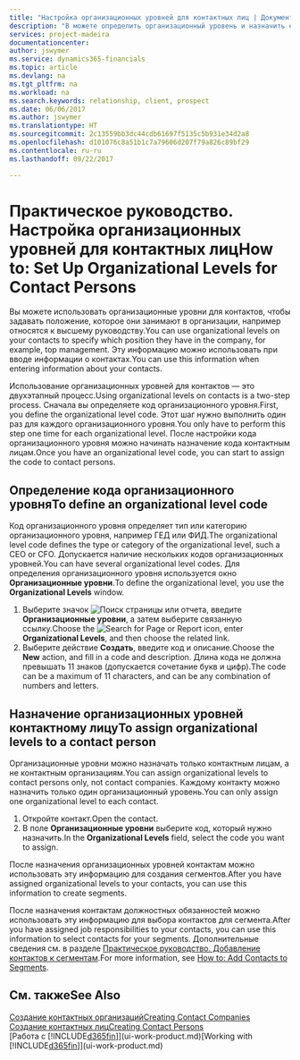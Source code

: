 ```yaml
---
title: "Настройка организационных уровней для контактных лиц | Документы Майкрософт"
description: "В можете определить организационный уровень и назначить его контакту, чтобы указать положение, которое они занимают в организации, например относятся к высшему руководству."
services: project-madeira
documentationcenter: 
author: jswymer
ms.service: dynamics365-financials
ms.topic: article
ms.devlang: na
ms.tgt_pltfrm: na
ms.workload: na
ms.search.keywords: relationship, client, prospect
ms.date: 06/06/2017
ms.author: jswymer
ms.translationtype: HT
ms.sourcegitcommit: 2c13559bb3dc44cdb61697f5135c5b931e34d2a8
ms.openlocfilehash: d101076c8a51b1c7a79606d207f79a826c89bf29
ms.contentlocale: ru-ru
ms.lasthandoff: 09/22/2017

---
```

# <a name="how-to-set-up-organizational-levels-for-contact-persons"></a><span data-ttu-id="7ead5-103">Практическое руководство. Настройка организационных уровней для контактных лиц</span><span class="sxs-lookup"><span data-stu-id="7ead5-103">How to: Set Up Organizational Levels for Contact Persons</span></span>
<span data-ttu-id="7ead5-104">Вы можете использовать организационные уровни для контактов, чтобы задавать положение, которое они занимают в организации, например относятся к высшему руководству.</span><span class="sxs-lookup"><span data-stu-id="7ead5-104">You can use organizational levels on your contacts to specify which position they have in the company, for example, top management.</span></span> <span data-ttu-id="7ead5-105">Эту информацию можно использовать при вводе информации о контактах.</span><span class="sxs-lookup"><span data-stu-id="7ead5-105">You can use this information when entering information about your contacts.</span></span>

<span data-ttu-id="7ead5-106">Использование организационных уровней для контактов — это двухэтапный процесс.</span><span class="sxs-lookup"><span data-stu-id="7ead5-106">Using organizational levels on contacts is a two-step process.</span></span> <span data-ttu-id="7ead5-107">Сначала вы определяете код организационного уровня.</span><span class="sxs-lookup"><span data-stu-id="7ead5-107">First, you define the organizational level code.</span></span> <span data-ttu-id="7ead5-108">Этот шаг нужно выполнить один раз для каждого организационного уровня.</span><span class="sxs-lookup"><span data-stu-id="7ead5-108">You only have to perform this step one time for each organizational level.</span></span> <span data-ttu-id="7ead5-109">После настройки кода организационного уровня можно начинать назначение кода контактным лицам.</span><span class="sxs-lookup"><span data-stu-id="7ead5-109">Once you have an organizational level code, you can start to assign the code to contact persons.</span></span>

## <a name="to-define-an-organizational-level-code"></a><span data-ttu-id="7ead5-110">Определение кода организационного уровня</span><span class="sxs-lookup"><span data-stu-id="7ead5-110">To define an organizational level code</span></span>
<span data-ttu-id="7ead5-111">Код организационного уровня определяет тип или категорию организационного уровня, например ГЕД или ФИД.</span><span class="sxs-lookup"><span data-stu-id="7ead5-111">The organizational level code defines the type or category of the organizational level, such a CEO  or CFO.</span></span> <span data-ttu-id="7ead5-112">Допускается наличие нескольких кодов организационных уровней.</span><span class="sxs-lookup"><span data-stu-id="7ead5-112">You can have several organizational level codes.</span></span> <span data-ttu-id="7ead5-113">Для определения организационного уровня используется окно **Организационные уровни**.</span><span class="sxs-lookup"><span data-stu-id="7ead5-113">To define the organizational level, you use the **Organizational Levels** window.</span></span>

1. <span data-ttu-id="7ead5-114">Выберите значок ![Поиск страницы или отчета](media/ui-search/search_small.png "Значок поиска страницы или отчета"), введите **Организационные уровни**, а затем выберите связанную ссылку.</span><span class="sxs-lookup"><span data-stu-id="7ead5-114">Choose the ![Search for Page or Report](media/ui-search/search_small.png "Search for Page or Report icon") icon, enter **Organizational Levels**, and then choose the related link.</span></span>
2. <span data-ttu-id="7ead5-115">Выберите действие **Создать**, введите код и описание.</span><span class="sxs-lookup"><span data-stu-id="7ead5-115">Choose the **New** action, and fill in a code and description.</span></span> <span data-ttu-id="7ead5-116">Длина кода не должна превышать 11 знаков (допускается сочетание букв и цифр).</span><span class="sxs-lookup"><span data-stu-id="7ead5-116">The code can be a maximum of 11 characters, and can be any combination of numbers and letters.</span></span>

## <a name="to-assign-organizational-levels-to-a-contact-person"></a><span data-ttu-id="7ead5-117">Назначение организационных уровней контактному лицу</span><span class="sxs-lookup"><span data-stu-id="7ead5-117">To assign organizational levels to a contact person</span></span>
<span data-ttu-id="7ead5-118">Организационные уровни можно назначать только контактным лицам, а не контактным организациям.</span><span class="sxs-lookup"><span data-stu-id="7ead5-118">You can assign organizational levels to contact persons only, not contact companies.</span></span> <span data-ttu-id="7ead5-119">Каждому контакту можно назначить только один организационный уровень.</span><span class="sxs-lookup"><span data-stu-id="7ead5-119">You can only assign one organizational level to each contact.</span></span>

1. <span data-ttu-id="7ead5-120">Откройте контакт.</span><span class="sxs-lookup"><span data-stu-id="7ead5-120">Open the contact.</span></span>
2. <span data-ttu-id="7ead5-121">В поле **Организационные уровни** выберите код, который нужно назначить.</span><span class="sxs-lookup"><span data-stu-id="7ead5-121">In the **Organizational Levels** field, select the code you want to assign.</span></span>

<span data-ttu-id="7ead5-122">После назначения организационных уровней контактам можно использовать эту информацию для создания сегментов.</span><span class="sxs-lookup"><span data-stu-id="7ead5-122">After you have assigned organizational levels to your contacts, you can use this information to create segments.</span></span>

<span data-ttu-id="7ead5-123">После назначения контактам должностных обязанностей можно использовать эту информацию для выбора контактов для сегмента.</span><span class="sxs-lookup"><span data-stu-id="7ead5-123">After you have assigned job responsibilities to your contacts, you can use this information to select contacts for your segments.</span></span> <span data-ttu-id="7ead5-124">Дополнительные сведения см. в разделе [Практическое руководство. Добавление контактов к сегментам](marketing-add-contact-segment.md).</span><span class="sxs-lookup"><span data-stu-id="7ead5-124">For more information, see [How to: Add Contacts to Segments](marketing-add-contact-segment.md).</span></span>

## <a name="see-also"></a><span data-ttu-id="7ead5-125">См. также</span><span class="sxs-lookup"><span data-stu-id="7ead5-125">See Also</span></span>
[<span data-ttu-id="7ead5-126">Создание контактных организаций</span><span class="sxs-lookup"><span data-stu-id="7ead5-126">Creating Contact Companies</span></span>](marketing-create-contact-companies.md)  
[<span data-ttu-id="7ead5-127">Создание контактных лиц</span><span class="sxs-lookup"><span data-stu-id="7ead5-127">Creating Contact Persons</span></span>](marketing-create-contact-persons.md)  
<span data-ttu-id="7ead5-128">[Работа с [!INCLUDE[d365fin](includes/d365fin_md.md)]](ui-work-product.md)</span><span class="sxs-lookup"><span data-stu-id="7ead5-128">[Working with [!INCLUDE[d365fin](includes/d365fin_md.md)]](ui-work-product.md)</span></span>  


